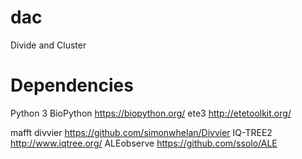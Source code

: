 # dac
Divide and Cluster

# Dependencies

Python 3
BioPython https://biopython.org/
ete3 http://etetoolkit.org/

mafft
divvier https://github.com/simonwhelan/Divvier
IQ-TREE2 http://www.iqtree.org/
ALEobserve https://github.com/ssolo/ALE
